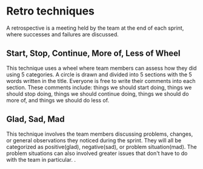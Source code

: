 # Retro techniques

A retrospective is a meeting held by the team at the end of each sprint, where successes and failures are discussed.

## Start, Stop, Continue, More of, Less of Wheel
This technique uses a wheel where team members can assess how they did using 5 categories.
A circle is drawn and divided into 5 sections with the 5 words written in the title. Everyone is free to write their comments into each section.
These comments include: things we should start doing, things we should stop doing, things we should continue doing, things we should do more of, and things we should do less of.

## Glad, Sad, Mad
This technique involves the team members discussing problems, changes, or general observations they noticed during the sprint.
They will all be categorized as positive(glad), negative(sad), or problem situation(mad). The problem situations can also involved greater issues that don't have to do with the team in particular.
.
